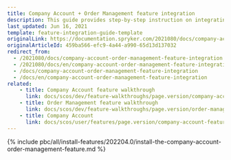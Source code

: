 ```yaml
---
title: Company Account + Order Management feature integration
description: This guide provides step-by-step instruction on integrating Company Account Management + Order Management feature into the Spryker-based project.
last_updated: Jun 16, 2021
template: feature-integration-guide-template
originalLink: https://documentation.spryker.com/2021080/docs/company-account-order-management-feature-integration
originalArticleId: 459ba566-efc9-4a44-a990-65d13d137032
redirect_from:
  - /2021080/docs/company-account-order-management-feature-integration
  - /2021080/docs/en/company-account-order-management-feature-integration
  - /docs/company-account-order-management-feature-integration
  - /docs/en/company-account-order-management-feature-integration
related:
    - title: Company Account feature walkthrough
      link: docs/scos/dev/feature-walkthroughs/page.version/company-account-feature-walkthrough/company-account-feature-walkthrough.html
    - title: Order Management feature walkthrough
      link: docs/scos/dev/feature-walkthroughs/page.version/order-management-feature-walkthrough/order-management-feature-wakthrough.html
    - title: Company Account
      link: docs/scos/user/features/page.version/company-account-feature-overview/company-account-feature-overview.html
---
```

{% include pbc/all/install-features/202204.0/install-the-company-account-order-management-feature.md %} <!-- To edit, see /_includes/pbc/all/install-features/202204.0/install-the-company-account-order-management-feature.md -->
